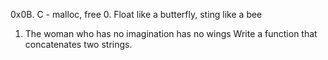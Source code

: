0x0B. C - malloc, free
0. Float like a butterfly, sting like a bee
1. The woman who has no imagination has no wings
Write a function that concatenates two strings.
